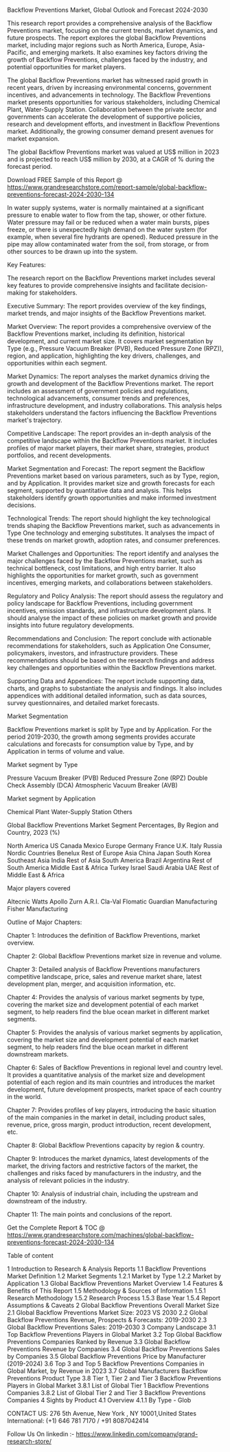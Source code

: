 Backflow Preventions Market, Global Outlook and Forecast 2024-2030

This research report provides a comprehensive analysis of the Backflow Preventions market, focusing on the current trends, market dynamics, and future prospects. The report explores the global Backflow Preventions market, including major regions such as North America, Europe, Asia-Pacific, and emerging markets. It also examines key factors driving the growth of Backflow Preventions, challenges faced by the industry, and potential opportunities for market players.

The global Backflow Preventions market has witnessed rapid growth in recent years, driven by increasing environmental concerns, government incentives, and advancements in technology. The Backflow Preventions market presents opportunities for various stakeholders, including Chemical Plant, Water-Supply Station. Collaboration between the private sector and governments can accelerate the development of supportive policies, research and development efforts, and investment in Backflow Preventions market. Additionally, the growing consumer demand present avenues for market expansion.

The global Backflow Preventions market was valued at US$ million in 2023 and is projected to reach US$ million by 2030, at a CAGR of % during the forecast period.

Download FREE Sample of this Report @ https://www.grandresearchstore.com/report-sample/global-backflow-preventions-forecast-2024-2030-134


In water supply systems, water is normally maintained at a significant pressure to enable water to flow from the tap, shower, or other fixture. Water pressure may fail or be reduced when a water main bursts, pipes freeze, or there is unexpectedly high demand on the water system (for example, when several fire hydrants are opened). Reduced pressure in the pipe may allow contaminated water from the soil, from storage, or from other sources to be drawn up into the system.

Key Features:

The research report on the Backflow Preventions market includes several key features to provide comprehensive insights and facilitate decision-making for stakeholders.

Executive Summary: The report provides overview of the key findings, market trends, and major insights of the Backflow Preventions market.

Market Overview: The report provides a comprehensive overview of the Backflow Preventions market, including its definition, historical development, and current market size. It covers market segmentation by Type (e.g., Pressure Vacuum Breaker (PVB), Reduced Pressure Zone (RPZ)), region, and application, highlighting the key drivers, challenges, and opportunities within each segment.

Market Dynamics: The report analyses the market dynamics driving the growth and development of the Backflow Preventions market. The report includes an assessment of government policies and regulations, technological advancements, consumer trends and preferences, infrastructure development, and industry collaborations. This analysis helps stakeholders understand the factors influencing the Backflow Preventions market's trajectory.

Competitive Landscape: The report provides an in-depth analysis of the competitive landscape within the Backflow Preventions market. It includes profiles of major market players, their market share, strategies, product portfolios, and recent developments.

Market Segmentation and Forecast: The report segment the Backflow Preventions market based on various parameters, such as by Type, region, and by Application. It provides market size and growth forecasts for each segment, supported by quantitative data and analysis. This helps stakeholders identify growth opportunities and make informed investment decisions.

Technological Trends: The report should highlight the key technological trends shaping the Backflow Preventions market, such as advancements in Type One technology and emerging substitutes. It analyses the impact of these trends on market growth, adoption rates, and consumer preferences.

Market Challenges and Opportunities: The report identify and analyses the major challenges faced by the Backflow Preventions market, such as technical bottleneck, cost limitations, and high entry barrier. It also highlights the opportunities for market growth, such as government incentives, emerging markets, and collaborations between stakeholders.

Regulatory and Policy Analysis: The report should assess the regulatory and policy landscape for Backflow Preventions, including government incentives, emission standards, and infrastructure development plans. It should analyse the impact of these policies on market growth and provide insights into future regulatory developments.

Recommendations and Conclusion: The report conclude with actionable recommendations for stakeholders, such as Application One Consumer, policymakers, investors, and infrastructure providers. These recommendations should be based on the research findings and address key challenges and opportunities within the Backflow Preventions market.

Supporting Data and Appendices: The report include supporting data, charts, and graphs to substantiate the analysis and findings. It also includes appendices with additional detailed information, such as data sources, survey questionnaires, and detailed market forecasts.

Market Segmentation

Backflow Preventions market is split by Type and by Application. For the period 2019-2030, the growth among segments provides accurate calculations and forecasts for consumption value by Type, and by Application in terms of volume and value.



Market segment by Type



Pressure Vacuum Breaker (PVB)
Reduced Pressure Zone (RPZ)
Double Check Assembly (DCA)
Atmospheric Vacuum Breaker (AVB)


Market segment by Application



Chemical Plant
Water-Supply Station
Others


Global Backflow Preventions Market Segment Percentages, By Region and Country, 2023 (%)



North America
US
Canada
Mexico
Europe
Germany
France
U.K.
Italy
Russia
Nordic Countries
Benelux
Rest of Europe
Asia
China
Japan
South Korea
Southeast Asia
India
Rest of Asia
South America
Brazil
Argentina
Rest of South America
Middle East & Africa
Turkey
Israel
Saudi Arabia
UAE
Rest of Middle East & Africa


Major players covered



Altecnic
Watts
Apollo
Zurn
A.R.I.
Cla-Val
Flomatic
Guardian Manufacturing
Fisher Manufacturing


Outline of Major Chapters:

Chapter 1: Introduces the definition of Backflow Preventions, market overview.

Chapter 2: Global Backflow Preventions market size in revenue and volume.

Chapter 3: Detailed analysis of Backflow Preventions manufacturers competitive landscape, price, sales and revenue market share, latest development plan, merger, and acquisition information, etc.

Chapter 4: Provides the analysis of various market segments by type, covering the market size and development potential of each market segment, to help readers find the blue ocean market in different market segments.

Chapter 5: Provides the analysis of various market segments by application, covering the market size and development potential of each market segment, to help readers find the blue ocean market in different downstream markets.

Chapter 6: Sales of Backflow Preventions in regional level and country level. It provides a quantitative analysis of the market size and development potential of each region and its main countries and introduces the market development, future development prospects, market space of each country in the world.

Chapter 7: Provides profiles of key players, introducing the basic situation of the main companies in the market in detail, including product sales, revenue, price, gross margin, product introduction, recent development, etc.

Chapter 8: Global Backflow Preventions capacity by region & country.

Chapter 9: Introduces the market dynamics, latest developments of the market, the driving factors and restrictive factors of the market, the challenges and risks faced by manufacturers in the industry, and the analysis of relevant policies in the industry.

Chapter 10: Analysis of industrial chain, including the upstream and downstream of the industry.

Chapter 11: The main points and conclusions of the report.

Get the Complete Report & TOC @ https://www.grandresearchstore.com/machines/global-backflow-preventions-forecast-2024-2030-134

Table of content

1 Introduction to Research & Analysis Reports
1.1 Backflow Preventions Market Definition
1.2 Market Segments
1.2.1 Market by Type
1.2.2 Market by Application
1.3 Global Backflow Preventions Market Overview
1.4 Features & Benefits of This Report
1.5 Methodology & Sources of Information
1.5.1 Research Methodology
1.5.2 Research Process
1.5.3 Base Year
1.5.4 Report Assumptions & Caveats
2 Global Backflow Preventions Overall Market Size
2.1 Global Backflow Preventions Market Size: 2023 VS 2030
2.2 Global Backflow Preventions Revenue, Prospects & Forecasts: 2019-2030
2.3 Global Backflow Preventions Sales: 2019-2030
3 Company Landscape
3.1 Top Backflow Preventions Players in Global Market
3.2 Top Global Backflow Preventions Companies Ranked by Revenue
3.3 Global Backflow Preventions Revenue by Companies
3.4 Global Backflow Preventions Sales by Companies
3.5 Global Backflow Preventions Price by Manufacturer (2019-2024)
3.6 Top 3 and Top 5 Backflow Preventions Companies in Global Market, by Revenue in 2023
3.7 Global Manufacturers Backflow Preventions Product Type
3.8 Tier 1, Tier 2 and Tier 3 Backflow Preventions Players in Global Market
3.8.1 List of Global Tier 1 Backflow Preventions Companies
3.8.2 List of Global Tier 2 and Tier 3 Backflow Preventions Companies
4 Sights by Product
4.1 Overview
4.1.1 By Type - Glob

CONTACT US:
276 5th Avenue, New York , NY 10001,United States
International: (+1) 646 781 7170 / +91 8087042414

Follow Us On linkedin :- https://www.linkedin.com/company/grand-research-store/
 
